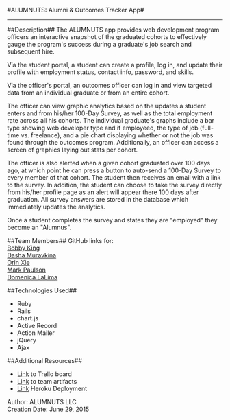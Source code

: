 #ALUMNUTS: Alumni & Outcomes Tracker App#
* * *


##Description##
The ALUMNUTS app provides web development program officers an interactive snapshot of the graduated cohorts to effectively gauge the program's success during a graduate's job search and subsequent hire.

Via the student portal, a student can create a profile, log in, and update their profile with employment status, contact info, password, and skills.

Via the officer's portal, an outcomes officer can log in and view targeted data from an individual graduate or from an entire cohort. 

The officer can view graphic analytics based on the updates a student enters and from his/her 100-Day Survey, as well as the total employment rate across all his cohorts. The individual graduate's graphs include a bar type showing web developer type and if employeed, the type of job (full-time vs. freelance), and a pie chart displaying whether or not the job was found through the outcomes program. Additionally, an officer can access a screen of graphics laying out stats per cohort.

The officer is also alerted when a given cohort graduated over 100 days ago, at which point he can press a button to auto-send a 100-Day Survey to every member of that cohort. The student then receives an email with a link to the survey. In addition, the student can choose to take the survey directly from his/her profile page as an alert will appear there 100 days after graduation. All survey answers are stored in the database which immediately updates the analytics. 

Once a student completes the survey and states they are "employed" they become an "Alumnus".


##Team Members##
GitHub links for:  
[Bobby King](http://www.github.com/gittheking)  
[Dasha Muravkina](http://www.github.com/muravkina)  
[Orin Xie](http://www.github.com/orin-xie)  
[Mark Paulson](http://www.github.com/markpaulson1)  
[Domenica LaLima](http://www.github.com/dlalima)  


##Technologies Used##
* Ruby  
* Rails  
* chart.js  
* Active Record  
* Action Mailer
* jQuery  
* Ajax


##Additional Resources##
* [Link](https://trello.com/b/LMog7FZr) to Trello board
* [Link](http://i.imgur.com/y16ln8s.png) to team artifacts
* [Link](https://quiet-atoll-1328.herokuapp.com) Heroku Deployment


 
    
Author: ALUMNUTS LLC  
Creation Date: June 29, 2015
